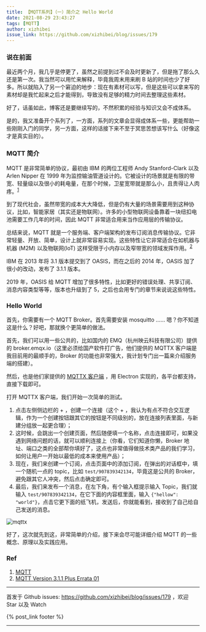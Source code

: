 ```yaml
---
title: 【MQTT系列】（一）简介之 Hello World
date: 2021-08-29 23:43:27
tags: [MQTT]
author: xizhibei
issue_link: https://github.com/xizhibei/blog/issues/179
---
```

<!-- en_title: mqtt-intro-hello-world -->

### 说在前面

最近两个月，我几乎是停更了，虽然之前提到过不会及时更新了，但是拖了那么久还是第一次。我当然可以用忙来解释，毕竟我周末用来刷 B 站的时间也少了好多。所以就陷入了另一个窘迫的地步：现在有素材可以写，但是这些可以拿来写的素材却是我忙起来之后才能得到，导致没有足够的精力时间去整理这些素材。

好了，话虽如此，博客还是要继续写的，不然积累的经验与知识又会不成体系。

是的，我又准备开个系列了，一方面，系列的文章会显得成体系一些，更能帮助一些刚刚入门的同学，另一方面，这样的话接下来不至于冥思苦想该写什么（好像这才是真实目的）。

### MQTT 简介

MQTT 是非常简单的协议，最初由 IBM 的两位工程师 Andy Stanford-Clark 以及 Arlen Nipper 在 1999 年为监控输油管道设计的。它被设计的场景就是有限的带宽、轻量级以及很小的耗电量，在那个时候，卫星宽带就是那么小，且贵得让人肉疼。<sup>[1]</sup>

到了现代社会，虽然带宽的成本大大降低，但是仍有大量的场景需要用到这种协议，比如，智能家居（其实还是物联网）。许多的小型物联网设备靠着一块纽扣电池需要工作几年的时间，因此 MQTT 非常适合用来当作应用层的传输协议。

总结来说，MQTT 就是一个服务端、客户端架构的发布订阅消息传输协议。它非常轻量、开放、简单，设计上就非常容易实现。这些特性让它非常适合在如机器与机器 (M2M) 以及物联网(IoT) 这样受限于小内存以及窄带宽的领域发挥作用。<sup>[2]</sup>

IBM 在 2013 年将 3.1 版本提交到了 OASIS，而在之后的 2014 年，OASIS 加了很小的改动，发布了 3.1.1 版本。

2019 年，OASIS 给 MQTT 增加了很多特性，比如更好的错误处理、共享订阅、消息内容类型等等，版本也升级到了 5，之后也会用专门的章节来说说这些特性。

### Hello World

首先，你需要有一个 MQTT Broker。首先需要安装 mosquitto …… 嗯？你不知道这是什么？好吧，那就换个更简单的做法。

首先，我们可以用一些公共的，比如国内的 EMQ（杭州映云科技有限公司）提供的 broker.emqx.io（这里必须给国产软件打广告，他们提供的 MQTTX 客户端是我目前用的最顺手的，Broker 的功能也非常强大，我计划专门出一篇来介绍服务端的搭建）。

然后，也是他们家提供的 [MQTTX 客户端](https://mqttx.app/) ，用 Electron 实现的，各平台都支持，直接下载即可。

打开 MQTTX 客户端，我们开始一次简单的测试。

1.  点击左侧侧边栏的 + ，创建一个连接（这个 + ，我认为有点不符合交互逻辑，作为一个创建按钮跟其它的按钮是不同级别的，放在连接列表里面，与新建分组放一起更合理）；
2.  这时候，会跳出一个创建页面，然后随便填一个名称，点击连接即可，如果没遇到网络问题的话，就可以顺利连接上（你看，它们知道你懒，Broker 地址、端口之类的全部帮你填好了，这点也非常值得做技术类产品的我们学习，如何让用户一开始以最低的成本来使用产品）；
3.  现在，我们来创建一个订阅，点击页面中的添加订阅，在弹出的对话框中，填一个随机一点的 topic，比如 `test/907839342134`，毕竟这是公共的 Broker，避免跟其它人冲突，然后点击确定即可。
4.  最后，我们来发布一个消息，在左下角，有个输入框提示输入 Topic，我们就输入 `test/907839342134`，在它下面的内容框里面，输入 `{"hellow": "world"}`，点击它更下面的纸飞机，发送后，你就能看到，接收到了自己给自己发送的消息。

![mqttx](https://blog.xizhibei.me/media/16253875626915/16302244840845.jpg)

好了，这次就先到这，非常简单的介绍，接下来会尽可能详细介绍 MQTT 的一些概念、原理以及实践应用。

### Ref

1.  [MQTT][1]
2.  [MQTT Version 3.1.1 Plus Errata 01][2]

[1]: https://en.wikipedia.org/wiki/MQTT

[2]: http://docs.oasis-open.org/mqtt/mqtt/v3.1.1/mqtt-v3.1.1.html


***
首发于 Github issues: https://github.com/xizhibei/blog/issues/179 ，欢迎 Star 以及 Watch

{% post_link footer %}
***